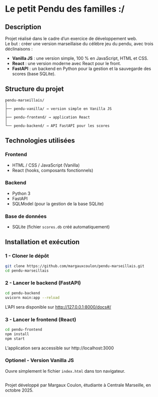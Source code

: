 # Le petit Pendu des familles :/

## Description
Projet réalisé dans le cadre d’un exercice de développement web.  
Le but : créer une version marseillaise du célèbre jeu du pendu, avec trois déclinaisons :
- **Vanilla JS** : une version simple, 100 % en JavaScript, HTML et CSS.
- **React** : une version moderne avec React pour le front.
- **FastAPI** : un backend en Python pour la gestion et la sauvegarde des scores (base SQLite).


## Structure du projet
```
pendu-marseillais/
│
├── pendu-vanilla/ → version simple en Vanilla JS
│
├── pendu-frontend/ → application React
│
└── pendu-backend/ → API FastAPI pour les scores
```

## Technologies utilisées

### Frontend
- HTML / CSS / JavaScript (Vanilla)
- React (hooks, composants fonctionnels)

### Backend
- Python 3
- FastAPI
- SQLModel (pour la gestion de la base SQLite)

### Base de données
- SQLite (fichier `scores.db` créé automatiquement)


## Installation et exécution

### 1 - Cloner le dépôt
```bash
git clone https://github.com/margauxcoulon/pendu-marseillais.git
cd pendu-marseillais
```

### 2 - Lancer le backend (FastAPI)
```bash
cd pendu-backend
uvicorn main:app --reload
```
L’API sera disponible sur http://127.0.0.1:8000/docs#/

### 3 - Lancer le frontend (React)
```bash
cd pendu-frontend
npm install
npm start
```
L’application sera accessible sur http://localhost:3000

### Optionel - Version Vanilla JS
Ouvre simplement le fichier `index.html` dans ton navigateur.

## 
Projet développé par Margaux Coulon, étudiante à Centrale Marseille, en octobre 2025.